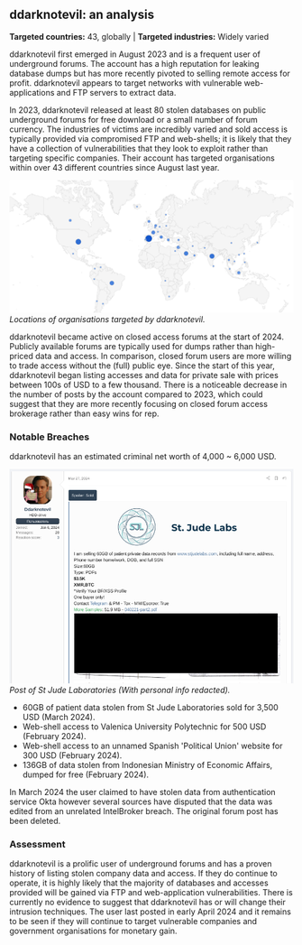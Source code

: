 ## ddarknotevil: an analysis

**Targeted countries:** 43, globally | **Targeted industries:** Widely varied

ddarknotevil first emerged in August 2023 and is a frequent user of underground forums. The account has a high reputation for leaking database dumps but has more recently pivoted to selling remote access for profit. ddarknotevil appears to target networks with vulnerable web-applications and FTP servers to extract data.

In 2023, ddarknotevil released at least 80 stolen databases on public underground forums for free download or a small number of forum currency. The industries of victims are incredibly varied and sold access is typically provided via compromised FTP and web-shells; it is likely that they have a collection of vulnerabilities that they look to exploit rather than targeting specific companies. Their account has targeted organisations within over 43 different countries since August last year.

![Countries targeted by ddarknotevil](/assets/2024-04-28-ddarknotevil:-an-analysis/country_hits.png)
*Locations of organisations targeted by ddarknotevil.*

ddarknotevil became active on closed access forums at the start of 2024. Publicly available forums are typically used for dumps rather than high-priced data and access. In comparison, closed forum users are more willing to trade access without the (full) public eye. Since the start of this year, ddarknotevil began listing accesses and data for private sale with prices between 100s of USD to a few thousand. There is a noticeable decrease in the number of posts by the account compared to 2023, which could suggest that they are more recently focusing on closed forum access brokerage rather than easy wins for rep.

### Notable Breaches

ddarknotevil has an estimated criminal net worth of 4,000 ~ 6,000 USD.

![Post of St Jude Laboratories (Sample redacted)](/assets/2024-04-28-ddarknotevil:-an-analysis/st_jude_labs.png)
*Post of St Jude Laboratories (With personal info redacted).*

- 60GB of patient data stolen from St Jude Laboratories sold for 3,500 USD (March 2024).
- Web-shell access to Valenica University Polytechnic for 500 USD (February 2024).
- Web-shell access to an unnamed Spanish 'Political Union' website for 300 USD (February 2024).
- 136GB of data stolen from Indonesian Ministry of Economic Affairs, dumped for free (February 2024).

In March 2024 the user claimed to have stolen data from authentication service Okta however several sources have disputed that the data was edited from an unrelated IntelBroker breach. The original forum post has been deleted.

### Assessment

ddarknotevil is a prolific user of underground forums and has a proven history of listing stolen company data and access. If they do continue to operate, it is highly likely that the majority of databases and accesses provided will be gained via FTP and web-application vulnerabilities. There is currently no evidence to suggest that ddarknotevil has or will change their intrusion techniques. The user last posted in early April 2024 and it remains to be seen if they will continue to target vulnerable companies and government organisations for monetary gain.